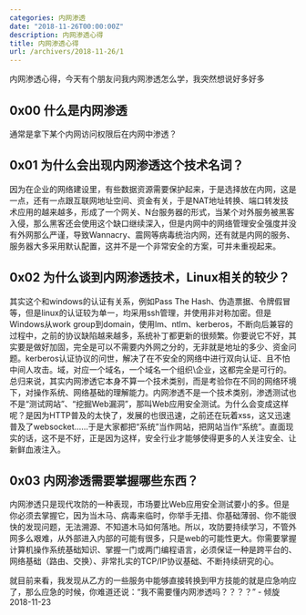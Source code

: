 ```yaml
---
categories: 内网渗透
date: "2018-11-26T00:00:00Z"
description: 内网渗透心得
title: 内网渗透心得
url: /archivers/2018-11-26/1
---
```


内网渗透心得，今天有个朋友问我内网渗透怎么学，我突然想说好多好多
<!--more-->

## 0x00 什么是内网渗透

通常是拿下某个内网访问权限后在内网中渗透？

## 0x01 为什么会出现内网渗透这个技术名词？

因为在企业的网络建设里，有些数据资源需要保护起来，于是选择放在内网，这是一点，还有一点跟互联网地址空间、资金有关，于是NAT地址转换、端口转发技术应用的越来越多，形成了一个网关、N台服务器的形式，当某个对外服务被黑客入侵，那么黑客还会使用这个缺口继续深入，但是内网中的网络管理安全强度并没有外网那么严谨，导致Wannacry、震网等病毒统治内网，还有就是内网的服务、服务器大多采用默认配置，这并不是一个非常安全的方案，可并未重视起来。

## 0x02 为什么谈到内网渗透技术，Linux相关的较少？

其实这个和windows的认证有关系，例如Pass The Hash、伪造票据、令牌假冒等，但是linux的认证较为单一，均采用ssh管理，并使用非对称加密。但是Windows从work group到domain，使用lm、ntlm、kerberos，不断向后兼容的过程中，之前的协议缺陷越来越多，系统补丁都更新的很频繁。你要说它不好，其实要是做好加固，完全是可以不需要内外网之分的，无非就是地址的多少、资金问题。kerberos认证协议的问世，解决了在不安全的网络中进行双向认证、且不怕中间人攻击。域，对应一个域名，一个域名一个组织\企业，这都完全是可行的。总归来说，其实内网渗透它本身不算一个技术类别，而是考验你在不同的网络环境下，对操作系统、网络基础的理解能力。内网渗透不是一个技术类别，渗透测试也不是“测试网站”、“挖掘Web漏洞”，那叫Web应用安全测试。为什么会变成这样呢？是因为HTTP普及的太快了，发展的也很迅速，之前还在玩着xss，这又迅速普及了websocket……于是大家都把“系统”当作网站，把网站当作“系统”。直面现实的话，这不是不好，正是因为这样，安全行业才能够使得更多的人关注安全、让新鲜血液注入。


## 0x03 内网渗透需要掌握哪些东西？

内网渗透只是现代攻防的一种表现，市场要比Web应用安全测试要小的多。但是你必须去掌握它，因为当木马、病毒来临时，你举手无措、你基础薄弱、你不能很快的发现问题，无法溯源、不知道木马如何落地。所以，攻防要持续学习，不管外网多么艰难，从外部进入内部的可能有很多，只是web的可能性更大。你需要掌握计算机操作系统基础知识、掌握一门或两门编程语言，必须保证一种是跨平台的、网络基础（路由、交换）、非常扎实的TCP/IP协议基础、不断持续研究的心。

就目前来看，我发现从乙方的一些服务中能够直接转换到甲方技能的就是应急响应了，那么应急的时候，你难道还说：“我不需要懂内网渗透吗？？？？” - 倾旋 2018-11-23
